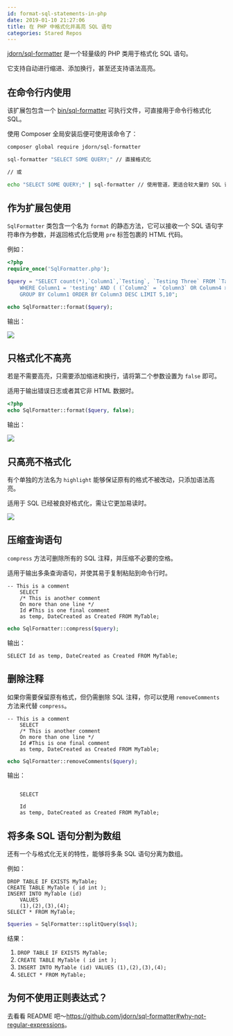 ```yaml
---
id: format-sql-statements-in-php
date: 2019-01-10 21:27:06
title: 在 PHP 中格式化并高亮 SQL 语句
categories: Stared Repos
---
```


[jdorn/sql-formatter](https://github.com/jdorn/sql-formatter) 是一个轻量级的 PHP 类用于格式化 SQL 语句。

它支持自动进行缩进、添加换行，甚至还支持语法高亮。

<!--more-->

## 在命令行内使用

该扩展包包含一个 [bin/sql-formatter](https://github.com/jdorn/sql-formatter/blob/master/bin/sql-formatter) 可执行文件，可直接用于命令行格式化 SQL。

使用 Composer 全局安装后便可使用该命令了：

```bash
composer global require jdorn/sql-formatter

sql-formatter "SELECT SOME QUERY;" // 直接格式化

// 或

echo "SELECT SOME QUERY;" | sql-formatter // 使用管道，更适合较大量的 SQL 语句
```

## 作为扩展包使用

`SqlFormatter` 类包含一个名为 `format` 的静态方法，它可以接收一个 SQL 语句字符串作为参数，并返回格式化后使用 `pre` 标签包裹的 HTML 代码。

例如：

```php
<?php
require_once('SqlFormatter.php');

$query = "SELECT count(*),`Column1`,`Testing`, `Testing Three` FROM `Table1`
    WHERE Column1 = 'testing' AND ( (`Column2` = `Column3` OR Column4 >= NOW()) )
    GROUP BY Column1 ORDER BY Column3 DESC LIMIT 5,10";

echo SqlFormatter::format($query);
```

输出：

![](https://camo.githubusercontent.com/2038780833a43fc38dcfaccd556b01dd966fc890/687474703a2f2f6a646f726e2e6769746875622e636f6d2f73716c2d666f726d61747465722f666f726d61742d686967686c696768742e706e67)

## 只格式化不高亮

若是不需要高亮，只需要添加缩进和换行，请将第二个参数设置为 `false` 即可。

适用于输出错误日志或者其它非 HTML 数据时。

```php
<?php
echo SqlFormatter::format($query, false);
```

输出：

![](https://camo.githubusercontent.com/5bccd99143c464b2445336e787e328a5d247424d/687474703a2f2f6a646f726e2e6769746875622e636f6d2f73716c2d666f726d61747465722f666f726d61742e706e67)

## 只高亮不格式化

有个单独的方法名为 `highlight` 能够保证原有的格式不被改动，只添加语法高亮。

适用于 SQL 已经被良好格式化，需让它更加易读时。

![](https://camo.githubusercontent.com/4e7ecfac11c422abbbda79d8217404e1dd608699/687474703a2f2f6a646f726e2e6769746875622e636f6d2f73716c2d666f726d61747465722f686967686c696768742e706e67)

## 压缩查询语句

`compress` 方法可删除所有的 SQL 注释，并压缩不必要的空格。

适用于输出多条查询语句，并使其易于复制粘贴到命令行时。

```
-- This is a comment
    SELECT
    /* This is another comment
    On more than one line */
    Id #This is one final comment
    as temp, DateCreated as Created FROM MyTable;
```

```php
echo SqlFormatter::compress($query);
```

输出：

```
SELECT Id as temp, DateCreated as Created FROM MyTable;
```

## 删除注释

如果你需要保留原有格式，但仍需删除 SQL 注释，你可以使用 `removeComments` 方法来代替 `compress`。

```
-- This is a comment
    SELECT
    /* This is another comment
    On more than one line */
    Id #This is one final comment
    as temp, DateCreated as Created FROM MyTable;
```

```php
echo SqlFormatter::removeComments($query);
```

输出：

```

    SELECT
    
    Id 
    as temp, DateCreated as Created FROM MyTable;
```

## 将多条 SQL 语句分割为数组

还有一个与格式化无关的特性，能够将多条 SQL 语句分离为数组。

例如：

```
DROP TABLE IF EXISTS MyTable;
CREATE TABLE MyTable ( id int );
INSERT INTO MyTable	(id)
	VALUES
	(1),(2),(3),(4);
SELECT * FROM MyTable;
```

```php
$queries = SqlFormatter::splitQuery($sql);
```

结果：

1. `DROP TABLE IF EXISTS MyTable;`
2. `CREATE TABLE MyTable ( id int );`
3. `INSERT INTO MyTable (id) VALUES (1),(2),(3),(4);`
4. `SELECT * FROM MyTable;`

## 为何不使用正则表达式？

去看看 README 吧～<https://github.com/jdorn/sql-formatter#why-not-regular-expressions>。